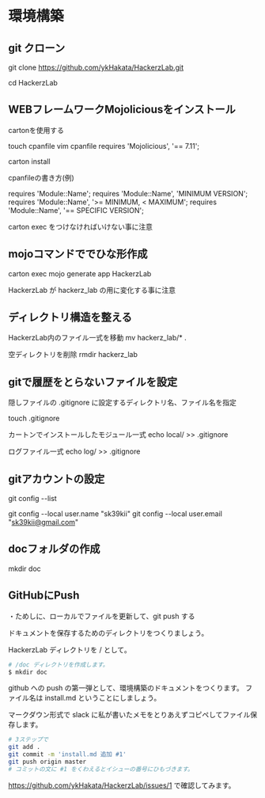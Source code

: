 # 環境構築


## git クローン
git clone https://github.com/ykHakata/HackerzLab.git

cd HackerzLab


## WEBフレームワークMojoliciousをインストール

cartonを使用する

touch cpanfile
vim cpanfile
requires 'Mojolicious', '== 7.11';

carton install

cpanfileの書き方(例)

requires 'Module::Name';
requires 'Module::Name', 'MINIMUM VERSION';
requires 'Module::Name', '>= MINIMUM, < MAXIMUM';
requires 'Module::Name', '== SPECIFIC VERSION';


carton exec をつけなければいけない事に注意

## mojoコマンドででひな形作成
carton exec mojo generate app HackerzLab

HackerzLab が hackerz_lab の用に変化する事に注意

## ディレクトリ構造を整える

HackerzLab内のファイル一式を移動
mv hackerz_lab/* .

空ディレクトリを削除
rmdir hackerz_lab


## gitで履歴をとらないファイルを設定

隠しファイルの .gitignore に設定するディレクトリ名、ファイル名を指定

touch .gitignore

カートンでインストールしたモジュール一式
echo local/ >> .gitignore

ログファイル一式
echo log/ >> .gitignore


## gitアカウントの設定

git config --list

git config --local user.name "sk39kii"
git config --local user.email "sk39kii@gmail.com"


## docフォルダの作成

mkdir doc

## GitHubにPush
・ためしに、ローカルでファイルを更新して、git push する

ドキュメントを保存するためのディレクトリをつくりましょう。

HackerzLab ディレクトリを / として。

```bash
# /doc ディレクトリを作成します。
$ mkdir doc
```

github への push の第一弾として、環境構築のドキュメントをつくります。
ファイル名は install.md ということにしましょう。

マークダウン形式で slack に私が書いたメモをとりあえずコピペしてファイル保存します。

```bash
# 3ステップで
git add .
git commit -m 'install.md 追加 #1'
git push origin master
# コミットの文に #1 をくわえるとイシューの番号にひもづきます。
```

https://github.com/ykHakata/HackerzLab/issues/1
で確認してみます。
